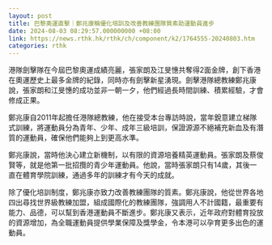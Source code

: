 ```yaml
---
layout: post
title: 巴黎奧運直擊｜鄭兆康稱優化培訓及改善教練團隊質素助運動員進步
date: 2024-08-03 08:29:57.000000000 +08:00
link: https://news.rthk.hk/rthk/ch/component/k2/1764555-20240803.htm
categories: rthk
---
```


港隊劍擊隊在今屆巴黎奧運成績亮麗，張家朗及江旻憓共奪得2面金牌，創下香港在奧運歷史上最多金牌的紀錄，同時亦有劍擊新星湧現。劍擊港隊總教練鄭兆康說，張家朗和江旻憓的成功並非一朝一夕，他們經過長時間訓練、積累經驗，才會修成正果。

鄭兆康自2011年起擔任港隊總教練，他在接受本台專訪時說，當年銳意建立梯隊式訓練，將運動員分為青年、少年、成年三級培訓，保證源源不絕補充新血及有潛質的運動員，確保他們能夠上到更高水準。

鄭兆康說，當時他決心建立新機制，以有限的資源培養精英運動員。張家朗及蔡俊賢等，就是他第一批招攬的青少年運動員。他說，當時張家朗只有14歲，其後一直在體育學院訓練，通過多年的訓練才有今天的成就。

除了優化培訓制度，鄭兆康亦致力改善教練團隊的質素。鄭兆康說，他從世界各地四出尋找世界級教練加盟，組成國際化的教練團隊，強調用人不計國籍，最重要有能力、品德，可以幫到香港運動員不斷進步。鄭兆康又表示，近年政府對體育投放的資源增加，為全職運動員提供學業保障及獎學金，令本港可以孕育更多出色的運動員。
